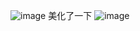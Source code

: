 ![image](https://github.com/wangchanghua66/easyinput/assets/92356770/89fb38e5-5327-4ad8-a9d8-f2518bf1e098)
美化了一下
![image](https://github.com/wangchanghua66/easyinput/assets/92356770/e311bbc5-b5b9-4507-b408-f0131abd8d9e)
